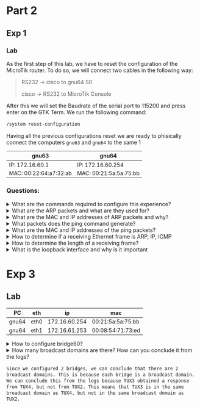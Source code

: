 # Part 2

## Exp 1

### Lab

As the first step of this lab, we have to reset the configuration of the MicroTik router. To do so, we will connect two cables in the following way:

> RS232 -> cisco to gnu64 S0
>
> cisco -> RS232 to MicroTik Console

After this we will set the Baudrate of the serial port to 115200 and press enter on the GTK Term. We run the following command:

```bash
/system reset-configuration
```

Having all the previous configurations reset we are ready to phisically connect the computers `gnu63` and `gnu64` to the same 1

| gnu63                  | gnu64                  |
| ---------------------- | ---------------------- |
| IP: 172.16.60.1        | IP: 172.16.60.254      |
| MAC: 00:22:64:a7:32:ab | MAC: 00:21:5a:5a:75:bb |

### Questions:

<details>
    <summary>What are the commands required to configure this experience?</summary>

```bash
ifconfig eth0 {ip}  # set ip address
ping {ip}           # verify connection between the current computer and the computer with {ip} address
route -n           # show the routing table
arp -a             # show all the entris of the arp table
arp -d {ip}         # delete the entry of the arp table with {ip} address
```

</details>

<details>
    <summary>What are the ARP packets and what are they used for?</summary>
    
```
ARP (Address Resolution Protocol) is a protocol that is used to find the Media Access Control (MAC) address of a network neighbour for a given IPv4 address. This command is used to manipulate or display the kernel's IPv4 network neighbour cache. 
```

</details>

<details>
    <summary>What are the MAC and IP addresses of ARP packets and why?</summary>

In the context of our experience, the IPv4 and MAC addresses of each computer are:

| Computer 1             | Computer 2             |
| ---------------------- | ---------------------- |
| MAC: 00:21:5a:5a:75:bb | MAC: 00:21:5a:61:2d:df |
| IP: 172.16.60.1        | IP: 172.16.60.254      |

| MAC address                                                                                                                                                                                                                                                                                                                                                                                               | IP address                                                                                                                                                                                                                                                                                                                                                                                                                                |
| --------------------------------------------------------------------------------------------------------------------------------------------------------------------------------------------------------------------------------------------------------------------------------------------------------------------------------------------------------------------------------------------------------- | ----------------------------------------------------------------------------------------------------------------------------------------------------------------------------------------------------------------------------------------------------------------------------------------------------------------------------------------------------------------------------------------------------------------------------------------- |
| The MAC (Media Access Control) address is a globally unique identifier that identifies a computer. It is used in the data link layer to ensure the physical address of the computer - this means it is related to the hardware. MAC addresses can't be easily found by third parties, as they are not broadcast over the internet. It is composed of 6 bytes (48 bits) and is represented in hexadecimal. | The IP (Internet Protocol) address identifies a connection between a computer and a network. It can change over time and due to the environment. It is used in the network layer to ensure the logical address of the computer - this means it is related to the software. IP addresses can be easily found by third parties, as they are broadcast over the internet. It is composed of 4 bytes (32 bits) and is represented in decimal. |


</details>
<details>
    <summary>What packets does the ping command generate?</summary>

```
The Ping command generates Address Resolution Protocol (ARP) packets.It also generates Internet Control Message Protocol (ICMP) packets. ICMP is a network layer protocol that reports errors and provides other information relevant to IP packet processing. ICMP is used by the ping command to test an IP network connection. 
```


</details>
<details>
    <summary>What are the MAC and IP addresses of the ping packets?</summary>

```
The MAC and IP addresses of the ping packets are the same as the computers that are communicating. 
```
![EXP2 GNU3-GNU4](images/pingMACIP.png)

</details>
<details>
    <summary>How to determine if a receiving Ethernet frame is ARP, IP, ICMP</summary>

```
It is possible to determine if a receiving Ethernet frame is ARP, IP, ICMP by checking WireShark capture, in Portocol column. This protocol is usually placed in the first 2 bytes of the Ethernet frame. 
``` 

</details>
<details>
    <summary>How to determine the length of a receiving frame?</summary>

```
It is possible to determine the length of a receiving frame by checking WireShark capture, in Length column. 
```
</details>
<details>
    <summary>What is the loopback interface and why is it important</summary>

```
The loopback interface is a virtual interface that is always up and available after the operating system has booted. It is used to communicate with the operating system itself. It is important because it is used to test the network software without the need for any hardware network interfaces. With this, it is possible to periodically check if the connections are working properly. 
```
</details>

# Exp 3

## Lab

| PC    | eth  | ip            | mac               |
| ----- | ---- | ------------- | ----------------- |
| gnu64 | eth0 | 172.16.60.254 | 00:21:5a:5a:75:bb |
| gnu64 | eth1 | 172.16.61.253 | 00:08:54:71:73:ed |



<details>
    <summary>How to configure bridge60? </summary>


```bash
Bridge60 is configured with the following commands:


/interface bridge add name=bridge60
/interface bridge port remove [find interface=ether9] 
/interface bridge port remove [find interface=ether17]
/interface bridge port add bridge=bridge60 interface=ether9
/interface bridge port add bridge=bridge60 interface=ether17
/interface bridge port add bridge=bridge50 interface=ether9
/interface bridge port add bridge=bridge50 interface=ether17 


This made it possible to connect the two computers(TUX3 and TUX4) to the same network,forming a smaller network. 
```

</details>
<details>
    <summary>How many broadcast domains are there? How can you conclude it from the logs?<summary>

```
Since we configured 2 bridges, we can conclude that there are 2 broadcast domains. This is because each bridge is a broadcast domain. We can conclude this from the logs because TUX3 obtained a response from TUX4, but not from TUX2. This means that TUX3 is in the same broadcast domain as TUX4, but not in the same broadcast domain as TUX2.
```

</details>
